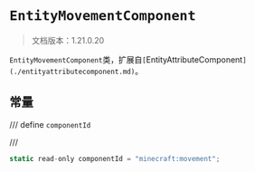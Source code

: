 # `EntityMovementComponent`

> 文档版本：1.21.0.20

`EntityMovementComponent`类，扩展自`[`EntityAttributeComponent`](./entityattributecomponent.md)`。

## 常量

/// define
`componentId`


///

```js
static read-only componentId = "minecraft:movement";
```

